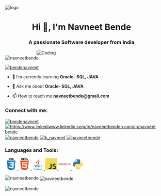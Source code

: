 ![logo](https://github.com/NavneetBende/NavneetBende/blob/main/Banner.gif)
<h1 align="center">Hi 👋, I'm Navneet Bende</h1>
<h3 align="center">A passionate Software developer from India</h3>
<img align="right" alt="Coding" width="400" src="https://camo.githubusercontent.com/5ddf73ad3a205111cf8c686f687fc216c2946a75005718c8da5b837ad9de78c9/68747470733a2f2f7468756d62732e6766796361742e636f6d2f4576696c4e657874446576696c666973682d736d616c6c2e676966">

<p align="left"> <img src="https://komarev.com/ghpvc/?username=navneetbende&label=Profile%20views&color=0e75b6&style=flat" alt="navneetbende" /> </p>

<p align="left"> <a href="https://twitter.com/bendenavneet" target="blank"><img src="https://img.shields.io/twitter/follow/bendenavneet?logo=twitter&style=for-the-badge" alt="bendenavneet" /></a> </p>

- 🌱 I’m currently learning **Oracle- SQL, JAVA**

- 💬 Ask me about **Oracle- SQL, JAVA**

- 📫 How to reach me **navneetbende@gmail.com**

<h3 align="left">Connect with me:</h3>
<p align="left">
<a href="https://twitter.com/bendenavneet" target="blank"><img align="center" src="https://raw.githubusercontent.com/rahuldkjain/github-profile-readme-generator/master/src/images/icons/Social/twitter.svg" alt="bendenavneet" height="30" width="40" /></a>
<a href="https://linkedin.com/in/https://www.linkediwww.linkedin.com/in/navneetbenden.com/in/navneetbende" target="blank"><img align="center" src="https://raw.githubusercontent.com/rahuldkjain/github-profile-readme-generator/master/src/images/icons/Social/linked-in-alt.svg" alt="https://www.linkediwww.linkedin.com/in/navneetbenden.com/in/navneetbende" height="30" width="40" /></a>
<a href="https://instagram.com/navneetbende" target="blank"><img align="center" src="https://raw.githubusercontent.com/rahuldkjain/github-profile-readme-generator/master/src/images/icons/Social/instagram.svg" alt="navneetbende" height="30" width="40" /></a>
<a href="https://www.hackerrank.com/b_navneet" target="blank"><img align="center" src="https://raw.githubusercontent.com/rahuldkjain/github-profile-readme-generator/master/src/images/icons/Social/hackerrank.svg" alt="b_navneet" height="30" width="40" /></a>
<a href="https://www.leetcode.com/navneetbende" target="blank"><img align="center" src="https://raw.githubusercontent.com/rahuldkjain/github-profile-readme-generator/master/src/images/icons/Social/leet-code.svg" alt="navneetbende" height="30" width="40" /></a>
</p>

<h3 align="left">Languages and Tools:</h3>
<p align="left"> <a href="https://www.w3schools.com/css/" target="_blank" rel="noreferrer"> <img src="https://raw.githubusercontent.com/devicons/devicon/master/icons/css3/css3-original-wordmark.svg" alt="css3" width="40" height="40"/> </a> <a href="https://www.w3.org/html/" target="_blank" rel="noreferrer"> <img src="https://raw.githubusercontent.com/devicons/devicon/master/icons/html5/html5-original-wordmark.svg" alt="html5" width="40" height="40"/> </a> <a href="https://www.java.com" target="_blank" rel="noreferrer"> <img src="https://raw.githubusercontent.com/devicons/devicon/master/icons/java/java-original.svg" alt="java" width="40" height="40"/> </a> <a href="https://developer.mozilla.org/en-US/docs/Web/JavaScript" target="_blank" rel="noreferrer"> <img src="https://raw.githubusercontent.com/devicons/devicon/master/icons/javascript/javascript-original.svg" alt="javascript" width="40" height="40"/> </a> <a href="https://www.oracle.com/" target="_blank" rel="noreferrer"> <img src="https://raw.githubusercontent.com/devicons/devicon/master/icons/oracle/oracle-original.svg" alt="oracle" width="40" height="40"/> </a> <a href="https://www.python.org" target="_blank" rel="noreferrer"> <img src="https://raw.githubusercontent.com/devicons/devicon/master/icons/python/python-original.svg" alt="python" width="40" height="40"/> </a> </p>

<p><img align="left" src="https://github-readme-stats.vercel.app/api/top-langs?username=navneetbende&show_icons=true&locale=en&layout=compact" alt="navneetbende" /></p>

<p>&nbsp;<img align="center" src="https://github-readme-stats.vercel.app/api?username=navneetbende&show_icons=true&locale=en" alt="navneetbende" /></p>

<p><img align="center" src="https://github-readme-streak-stats.herokuapp.com/?user=navneetbende&" alt="navneetbende" /></p>
